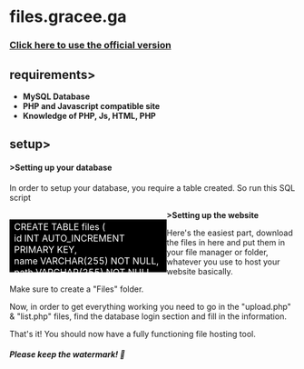 <h1>files.gracee.ga</h1>
<h3><a href="https://files.gracee.ga">Click here to use the official version</a></h3>
<h2>requirements&gt;</h2>
<ul>
<li><strong>MySQL Database</strong></li>
<li><strong>PHP and Javascript compatible site</strong></li>
<li><strong>Knowledge of PHP, Js, HTML, PHP</strong></li>
</ul>
<h2>setup&gt;</h2>
<h4>&gt;Setting up your database</h4>
<p>In order to setup your database, you require a table created. So run this SQL script</p>
<table style="width: 54.9716%; border-collapse: collapse; background-color: black; float: left; height: 93px;" border="0">
<tbody>
<tr>
<td style="width: 100%;"><span style="color: #ffffff;">CREATE TABLE files (</span><br /><span style="color: #ffffff;">id INT AUTO_INCREMENT PRIMARY KEY,</span><br /><span style="color: #ffffff;">name VARCHAR(255) NOT NULL,</span><br /><span style="color: #ffffff;">path VARCHAR(255) NOT NULL,</span><br /><span style="color: #ffffff;">created_at TIMESTAMP DEFAULT CURRENT_TIMESTAMP</span><br /><span style="color: #ffffff;">);</span></td>
</tr>
</tbody>
</table>
<p><strong>&gt;Setting up the website</strong></p>
<p>Here's the easiest part, download the files in here and put them in your file manager or folder, whatever you use to host your website basically.</p>
<p>Make sure to create a "Files" folder.</p>
<p>Now, in order to get everything working you need to go in the "upload.php" &amp; "list.php" files, find the database login section and fill in the information.</p>
<p>That's it! You should now have a fully functioning file hosting tool.</p>
<h4><em>Please keep the watermark! 🚨</em></h4>
